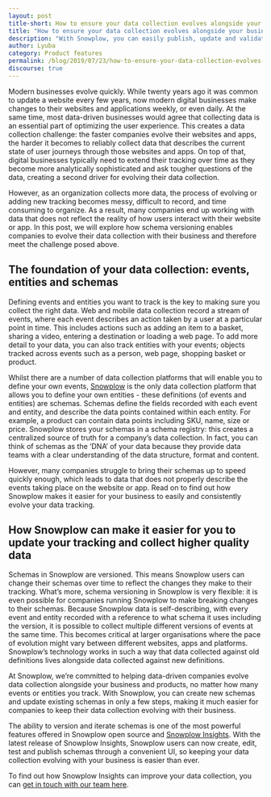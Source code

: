 ```yaml
---
layout: post
title-short: How to ensure your data collection evolves alongside your business
title: "How to ensure your data collection evolves alongside your business"
description: "With Snowplow, you can easily publish, update and validate your tracking so your data collection evolves with your business"
author: Lyuba
category: Product features
permalink: /blog/2019/07/23/how-to-ensure-your-data-collection-evolves-alongside-your-business/
discourse: true
---
```






Modern businesses evolve quickly. While twenty years ago it was common to update a website every few years, now modern digital businesses make changes to their websites and applications weekly, or even daily. At the same time, most data-driven businesses would agree that collecting data is an essential part of optimizing the user experience. This creates a data collection challenge: the faster companies evolve their websites and apps, the harder it becomes to reliably collect data that describes the current state of user journeys through those websites and apps. On top of that, digital businesses typically need to extend their tracking over time as they become more analytically sophisticated and ask tougher questions of the data, creating a second driver for evolving their data collection. 

 

However, as an organization collects more data, the process of evolving or adding new tracking becomes messy, difficult to record, and time consuming to organize. As a result, many companies end up working with data that does not reflect the reality of how users interact with their website or app. In this post, we will explore how schema versioning enables companies to evolve their data collection with their business and therefore meet the challenge posed above.


## The foundation of your data collection: events, entities and schemas

 

Defining events and entities you want to track is the key to making sure you collect the right data. Web and mobile data collection record a stream of events, where each event describes an action taken by a user at a particular point in time. This includes actions such as adding an item to a basket, sharing a video, entering a destination or loading a web page. To add more detail to your data, you can also track entities with your events; objects tracked across events such as a person, web page, shopping basket or product. 

Whilst there are a number of data collection platforms that will enable you to define your own events, [Snowplow](https://snowplowanalytics.com/) is the only data collection platform that allows you to define your own entities - these definitions (of events and entities) are schemas. Schemas define the fields recorded with each event and entity, and describe the data points contained within each entity. For example, a product can contain data points including SKU, name, size or price. Snowplow stores your schemas in a schema registry: this creates a centralized source of truth for a company’s data collection. In fact, you can think of schemas as the ‘DNA’ of your data because they provide data teams with a clear understanding of the data structure, format and content. 

 

However, many companies struggle to bring their schemas up to speed quickly enough, which leads to data that does not properly describe the events taking place on the website or app. Read on to find out how Snowplow makes it easier for your business to easily and consistently evolve your data tracking.

 


## How Snowplow can make it easier for you to update your tracking and collect higher quality data

Schemas in Snowplow are versioned. This means Snowplow users can change their schemas over time to reflect the changes they make to their tracking. What’s more, schema versioning in Snowplow is very flexible: it is even possible for companies running Snowplow to make breaking changes to their schemas. Because Snowplow data is self-describing, with every event and entity recorded with a reference to what schema it uses including the version, it is possible to collect multiple different versions of events at the same time. This becomes critical at larger organisations where the pace of evolution might vary between different websites, apps and platforms. Snowplow’s technology works in such a way that data collected against old definitions lives alongside data collected against new definitions. 

At Snowplow, we’re committed to helping data-driven companies evolve data collection alongside your business and products, no matter how many events or entities you track. With Snowplow, you can create new schemas and update existing schemas in only a few steps, making it much easier for companies to keep their data collection evolving with their business. 

 

The ability to version and iterate schemas is one of the most powerful features offered in Snowplow open source and [Snowplow Insights](https://snowplowanalytics.com/products/snowplow-insights/). With the latest release of Snowplow Insights, Snowplow users can now create, edit, test and publish schemas through a convenient UI, so keeping your data collection evolving with your business is easier than ever.

 

To find out how Snowplow Insights can improve your data collection, you can [get in touch with our team here](https://snowplowanalytics.com/request-demo/).
